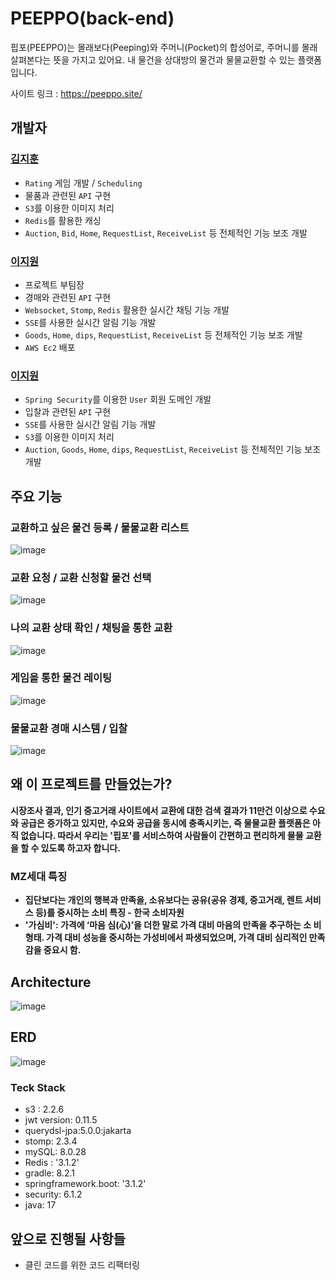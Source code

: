 # PEEPPO(back-end)

핍포(PEEPPO)는 몰래보다(Peeping)와 주머니(Pocket)의 합성어로, 주머니를 몰래 살펴본다는 뜻을 가지고 있어요. 내 물건을 상대방의 물건과 물물교환할 수 있는 플랫폼입니다.

사이트 링크 : https://peeppo.site/

## 개발자

### [김지훈](https://github.com/K-IMjihun)
- `Rating` 게임 개발 / `Scheduling`
- 물품과 관련된 `API` 구현
- `S3`를 이용한 이미지 처리
- `Redis`를 활용한 캐싱 
- `Auction`, `Bid`, `Home`, `RequestList`, `ReceiveList` 등 전체적인 기능 보조 개발

### [이지원](https://github.com/jiooong)
- 프로젝트 부팀장
- 경매와 관련된 `API` 구현
- `Websocket`, `Stomp`, `Redis` 활용한 실시간 채팅 기능 개발
- `SSE`를 사용한 실시간 알림 기능 개발
- `Goods`, `Home`, `dips`, `RequestList`, `ReceiveList` 등 전체적인 기능 보조 개발
- `AWS Ec2` 배포 

### [이지원](https://github.com/stoow1)
- `Spring Security`를 이용한 `User` 회원 도메인 개발
- 입찰과 관련된 `API` 구현
- `SSE`를 사용한 실시간 알림 기능 개발
- `S3`를 이용한 이미지 처리
- `Auction`, `Goods`, `Home`, `dips`, `RequestList`, `ReceiveList` 등 전체적인 기능 보조 개발


## 주요 기능

### 교환하고 싶은 물건 등록 / 물물교환 리스트
![image](https://github.com/ffinal4/back-end/assets/102176567/83616510-ab9b-42ea-81d0-0f36d5b2de09)

### 교환 요청 / 교환 신청할 물건 선택
![image](https://github.com/ffinal4/back-end/assets/102176567/1f4b20b6-15e9-4fbe-b4d2-fa827f842fea)

### 나의 교환 상태 확인 / 채팅을 통한 교환
![image](https://github.com/ffinal4/back-end/assets/102176567/44c15c3c-b1ef-4885-bd40-baed6a9810f1)

### 게임을 통한 물건 레이팅
![image](https://github.com/ffinal4/back-end/assets/102176567/9294c278-054b-42ea-8692-f1e1fa331f99)

### 물물교환 경매 시스템 / 입찰
![image](https://github.com/ffinal4/back-end/assets/102176567/acd236d9-373a-4c21-8c29-d9f385b5a973)

## 왜 이 프로젝트를 만들었는가?

**시장조사 결과, 인기 중고거래 사이트에서 교환에 대한 검색 결과가 11만건 이상으로 수요와 공급은 증가하고 있지만, 수요와 공급을 동시에 충족시키는, 즉 물물교환 플랫폼은 아직 없습니다. 따라서 우리는 '핍포'를 서비스하여 사람들이 간편하고 편리하게 물물 교환을 할 수 있도록 하고자 합니다.**

### MZ세대 특징

- **집단보다는 개인의 행복과 만족을, 소유보다는 공유(공유 경제, 중고거래, 렌트 서비스 등)를 중시하는 소비 특징 - 한국 소비자원**
- **'가심비': 가격에 ‘마음 심(心)’을 더한 말로 가격 대비 마음의 만족을 추구하는 소 비 형태. 가격 대비 성능을 중시하는 가성비에서 파생되었으며, 가격 대비 심리적인 만족감을 중요시 함.**

## Architecture
![image](https://github.com/ffinal4/back-end/assets/102176567/43dd4fa2-9bb1-4ce6-86ef-8051060ff2db)

## ERD
![image](https://github.com/ffinal4/back-end/assets/102176567/21568fb1-4da8-4b60-ae47-033aca8649d2)

### Teck Stack
- s3 : 2.2.6
- jwt version: 0.11.5
- querydsl-jpa:5.0.0:jakarta
- stomp: 2.3.4
- mySQL: 8.0.28
- Redis : '3.1.2'
- gradle: 8.2.1
- springframework.boot: '3.1.2'
- security: 6.1.2
- java: 17

## 앞으로 진행될 사항들
- 클린 코드를 위한 코드 리팩터링
